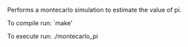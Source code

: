 Performs a montecarlo simulation to estimate the value of pi.

To compile run: `make'

To execute run: ./montecarlo_pi
